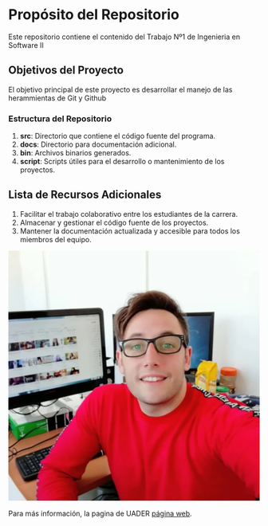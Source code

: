 # Propósito del Repositorio

Este repositorio contiene el contenido del Trabajo Nº1 de Ingenieria en Software II

## Objetivos del Proyecto

El objetivo principal de este proyecto es desarrollar el manejo de las herammientas de Git y Github

### Estructura del Repositorio

1. **src**: Directorio que contiene el código fuente del programa.
2. **docs**: Directorio para documentación adicional.
3. **bin**: Archivos binarios generados.
3. **script**: Scripts útiles para el desarrollo o mantenimiento de los proyectos.

## Lista de Recursos Adicionales

1. Facilitar el trabajo colaborativo entre los estudiantes de la carrera.
2. Almacenar y gestionar el código fuente de los proyectos.
3. Mantener la documentación actualizada y accesible para todos los miembros del equipo.

![Ingenieria](/momo.png)

Para más información, la pagina de UADER [página web](https://uader.edu.ar/).
